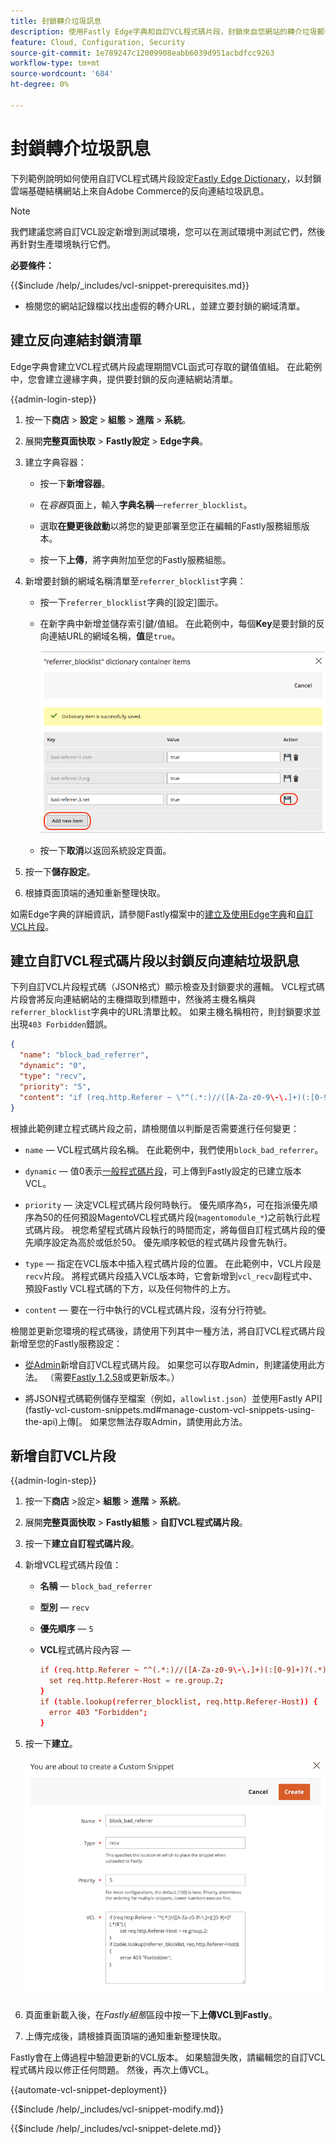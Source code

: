 ```yaml
---
title: 封鎖轉介垃圾訊息
description: 使用Fastly Edge字典和自訂VCL程式碼片段，封鎖來自您網站的轉介垃圾郵件。
feature: Cloud, Configuration, Security
source-git-commit: 1e789247c12009908eabb6039d951acbdfcc9263
workflow-type: tm+mt
source-wordcount: '684'
ht-degree: 0%

---
```


# 封鎖轉介垃圾訊息

下列範例說明如何使用自訂VCL程式碼片段設定[Fastly Edge Dictionary](https://docs.fastly.com/guides/edge-dictionaries/working-with-dictionaries-using-the-api)，以封鎖雲端基礎結構網站上來自Adobe Commerce的反向連結垃圾訊息。

>[!NOTE]
>
>我們建議您將自訂VCL設定新增到測試環境，您可以在測試環境中測試它們，然後再針對生產環境執行它們。

**必要條件：**

{{$include /help/_includes/vcl-snippet-prerequisites.md}}

- 檢閱您的網站記錄檔以找出虛假的轉介URL，並建立要封鎖的網域清單。

## 建立反向連結封鎖清單

Edge字典會建立VCL程式碼片段處理期間VCL函式可存取的鍵值值組。 在此範例中，您會建立邊緣字典，提供要封鎖的反向連結網站清單。

{{admin-login-step}}

1. 按一下&#x200B;**商店** > **設定** > **組態** > **進階** > **系統**。

1. 展開&#x200B;**完整頁面快取** > **Fastly設定** > **Edge字典**。

1. 建立字典容器：

   - 按一下&#x200B;**新增容器**。

   - 在&#x200B;*容器*&#x200B;頁面上，輸入&#x200B;**字典名稱**—`referrer_blocklist`。

   - 選取&#x200B;**在變更後啟動**&#x200B;以將您的變更部署至您正在編輯的Fastly服務組態版本。

   - 按一下&#x200B;**上傳**，將字典附加至您的Fastly服務組態。

1. 新增要封鎖的網域名稱清單至`referrer_blocklist`字典：

   - 按一下`referrer_blocklist`字典的[設定]圖示。

   - 在新字典中新增並儲存索引鍵/值組。 在此範例中，每個&#x200B;**Key**&#x200B;是要封鎖的反向連結URL的網域名稱，**值**&#x200B;是`true`。

     ![新增錯誤的反向連結字典專案](../../assets/cdn/fastly-referrer-blocklist-dictionary.png)

   - 按一下&#x200B;**取消**&#x200B;以返回系統設定頁面。

1. 按一下&#x200B;**儲存設定**。

1. 根據頁面頂端的通知重新整理快取。

如需Edge字典的詳細資訊，請參閱Fastly檔案中的[建立及使用Edge字典](https://docs.fastly.com/guides/edge-dictionaries/working-with-dictionaries-using-the-api)和[自訂VCL片段](https://docs.fastly.com/guides/edge-dictionaries/working-with-dictionaries-using-the-api#custom-vcl-examples)。

## 建立自訂VCL程式碼片段以封鎖反向連結垃圾訊息

下列自訂VCL片段程式碼（JSON格式）顯示檢查及封鎖要求的邏輯。 VCL程式碼片段會將反向連結網站的主機擷取到標題中，然後將主機名稱與`referrer_blocklist`字典中的URL清單比較。 如果主機名稱相符，則封鎖要求並出現`403 Forbidden`錯誤。

```json
{
  "name": "block_bad_referrer",
  "dynamic": "0",
  "type": "recv",
  "priority": "5",
  "content": "if (req.http.Referer ~ \"^(.*:)//([A-Za-z0-9\-\.]+)(:[0-9]+)?(.*)$\") {set req.http.Referer-Host = re.group.2;}if (table.lookup(referrer_blocklist, req.http.Referer-Host)) {error 403 \"Forbidden\";}"
}
```

根據此範例建立程式碼片段之前，請檢閱值以判斷是否需要進行任何變更：

- `name` — VCL程式碼片段名稱。 在此範例中，我們使用`block_bad_referrer`。

- `dynamic` — 值0表示[一般程式碼片段](https://docs.fastly.com/en/guides/using-regular-vcl-snippets)，可上傳到Fastly設定的已建立版本VCL。

- `priority` — 決定VCL程式碼片段何時執行。 優先順序為`5`，可在指派優先順序為50的任何預設MagentoVCL程式碼片段(`magentomodule_*`)之前執行此程式碼片段。 視您希望程式碼片段執行的時間而定，將每個自訂程式碼片段的優先順序設定為高於或低於50。 優先順序較低的程式碼片段會先執行。

- `type` — 指定在VCL版本中插入程式碼片段的位置。 在此範例中，VCL片段是`recv`片段。 將程式碼片段插入VCL版本時，它會新增到`vcl_recv`副程式中、預設Fastly VCL程式碼的下方，以及任何物件的上方。

- `content` — 要在一行中執行的VCL程式碼片段，沒有分行符號。

檢閱並更新您環境的程式碼後，請使用下列其中一種方法，將自訂VCL程式碼片段新增至您的Fastly服務設定：

- [從Admin](#add-the-custom-vcl-snippet)新增自訂VCL程式碼片段。 如果您可以存取Admin，則建議使用此方法。 （需要[Fastly 1.2.58](fastly-configuration.md#upgrade)或更新版本。）

- 將JSON程式碼範例儲存至檔案（例如，`allowlist.json`）並使用Fastly API](fastly-vcl-custom-snippets.md#manage-custom-vcl-snippets-using-the-api)上傳[。 如果您無法存取Admin，請使用此方法。

## 新增自訂VCL片段

{{admin-login-step}}

1. 按一下&#x200B;**商店** >設定> **組態** > **進階** > **系統**。

1. 展開&#x200B;**完整頁面快取** > **Fastly組態** > **自訂VCL程式碼片段**。

1. 按一下&#x200B;**建立自訂程式碼片段**。

1. 新增VCL程式碼片段值：

   - **名稱** — `block_bad_referrer`

   - **型別** — `recv`

   - **優先順序** — `5`

   - **VCL**&#x200B;程式碼片段內容 — 

     ```conf
     if (req.http.Referer ~ "^(.*:)//([A-Za-z0-9\-\.]+)(:[0-9]+)?(.*)$") {
       set req.http.Referer-Host = re.group.2;  
     }
     if (table.lookup(referrer_blocklist, req.http.Referer-Host)) {
       error 403 "Forbidden";
     }
     ```

1. 按一下&#x200B;**建立**。

   ![建立自訂反向連結區塊VCL程式碼片段](/help/assets/cdn/fastly-create-referrer-block-snippet.png)

1. 頁面重新載入後，在&#x200B;*Fastly組態*&#x200B;區段中按一下&#x200B;**上傳VCL到Fastly**。

1. 上傳完成後，請根據頁面頂端的通知重新整理快取。

Fastly會在上傳過程中驗證更新的VCL版本。 如果驗證失敗，請編輯您的自訂VCL程式碼片段以修正任何問題。 然後，再次上傳VCL。

{{automate-vcl-snippet-deployment}}

{{$include /help/_includes/vcl-snippet-modify.md}}

{{$include /help/_includes/vcl-snippet-delete.md}}
